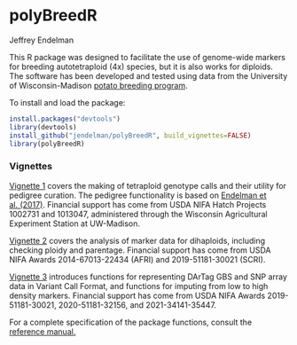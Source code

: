 polyBreedR
================
Jeffrey Endelman

This R package was designed to facilitate the use of genome-wide markers
for breeding autotetraploid (4x) species, but it is also works for
diploids. The software has been developed and tested using data from the
University of Wisconsin-Madison [potato breeding
program](http://potatobreeding.cals.wisc.edu).

To install and load the package:

``` r
install.packages("devtools")
library(devtools)
install_github("jendelman/polyBreedR", build_vignettes=FALSE)
library(polyBreedR)
```

### Vignettes

[Vignette
1](https://jendelman.github.io/polyBreedR/polyBreedR_Vignette1.html)
covers the making of tetraploid genotype calls and their utility for
pedigree curation. The pedigree functionality is based on [Endelman et
al. (2017)](https://doi.org/10.1007/s12230-016-9556-y). Financial
support has come from USDA NIFA Hatch Projects 1002731 and 1013047,
administered through the Wisconsin Agricultural Experiment Station at
UW-Madison.

[Vignette
2](https://jendelman.github.io/polyBreedR/polyBreedR_Vignette2.html)
covers the analysis of marker data for dihaploids, including checking
ploidy and parentage. Financial support has come from USDA NIFA Awards
2014-67013-22434 (AFRI) and 2019-51181-30021 (SCRI).

[Vignette
3](https://jendelman.github.io/polyBreedR/polyBreedR_Vignette2.html)
introduces functions for representing DArTag GBS and SNP array data in
Variant Call Format, and functions for imputing from low to high density
markers. Financial support has come from USDA NIFA Awards
2019-51181-30021, 2020-51181-32156, and 2021-34141-35447.

For a complete specification of the package functions, consult the
[reference
manual.](https://jendelman.github.io/polyBreedR/polyBreedR_Manual.pdf)
